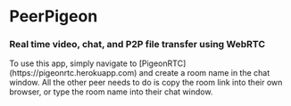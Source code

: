 # PeerPigeon
<h3> Real time video, chat, and P2P file transfer using WebRTC </h3>
To use this app, simply navigate to [PigeonRTC](https://pigeonrtc.herokuapp.com) and create a room name in the chat window. All the other peer needs to do is copy the room link into their own browser, or type the room name into their chat window.
